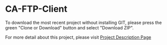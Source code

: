 # CA-FTP-Client

To download the most recent project without installing GIT, please press the green "Clone or Download" button and select "Download ZIP".

For more detail about this project, please visit <a href="http://tibbo.com/programmable/applications/network/ftp_client.html" target="_blank">Project Description Page</a>
